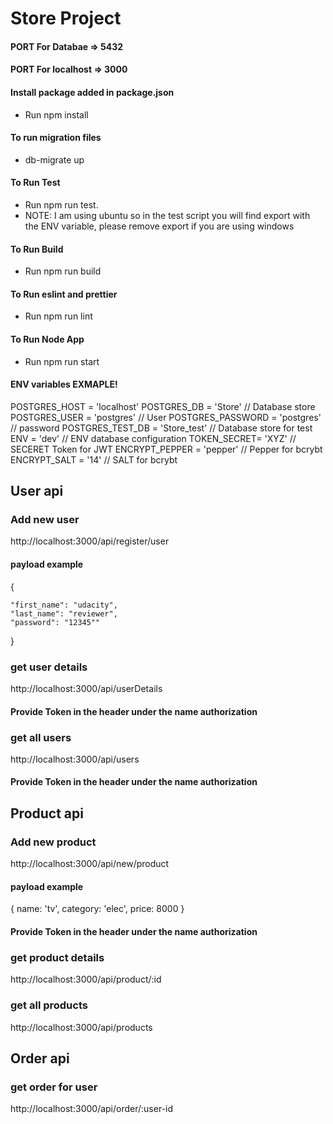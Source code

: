 # Store Project

#### PORT For Databae => 5432

#### PORT For localhost => 3000

#### Install package added in package.json

- Run npm install

#### To run migration files

- db-migrate up

#### To Run Test

- Run npm run test.
- NOTE: I am using ubuntu so in the test script you will find export with the ENV variable, please remove export if you are using windows

#### To Run Build

- Run npm run build

#### To Run eslint and prettier

- Run npm run lint

#### To Run Node App

- Run npm run start

#### ENV variables EXMAPLE!

  POSTGRES_HOST = 'localhost' 
  POSTGRES_DB = 'Store' // Database store 
  POSTGRES_USER = 'postgres' // User
  POSTGRES_PASSWORD = 'postgres' // password
  POSTGRES_TEST_DB = 'Store_test' // Database store for test
  ENV = 'dev' // ENV database configuration
  TOKEN_SECRET= 'XYZ' // SECERET Token for JWT
  ENCRYPT_PEPPER = 'pepper' // Pepper for bcrybt 
  ENCRYPT_SALT = '14' // SALT for bcrybt

## User api

### Add new user

http://localhost:3000/api/register/user

#### payload example

{

    "first_name": "udacity",
    "last_name": "reviewer",
    "password": "12345""

}

### get user details

http://localhost:3000/api/userDetails

#### Provide Token in the header under the name authorization

### get all users

http://localhost:3000/api/users

#### Provide Token in the header under the name authorization

## Product api

### Add new product

http://localhost:3000/api/new/product

#### payload example

{
name: 'tv',
category: 'elec',
price: 8000
}

#### Provide Token in the header under the name authorization

### get product details

http://localhost:3000/api/product/:id

### get all products

http://localhost:3000/api/products

## Order api

### get order for user

http://localhost:3000/api/order/:user-id
